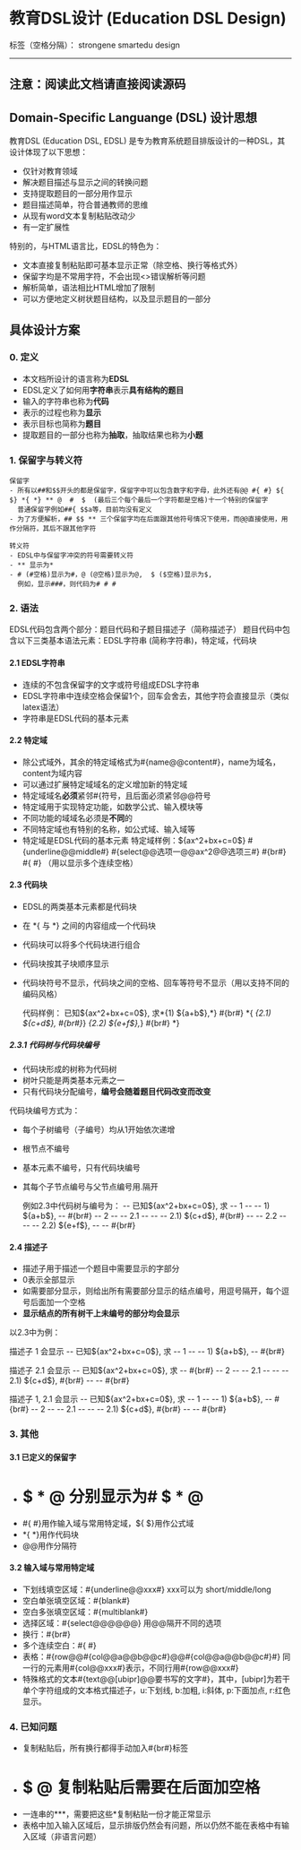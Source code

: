 ﻿# 教育DSL设计 (Education DSL Design)

标签（空格分隔）： strongene smartedu design

---

## 注意：阅读此文档请直接阅读**源码**
## Domain-Specific Languange (DSL) 设计思想
教育DSL (Education DSL, EDSL) 是专为教育系统题目排版设计的一种DSL，其设计体现了以下思想：

- 仅针对教育领域
- 解决题目描述与显示之间的转换问题
- 支持提取题目的一部分用作显示
- 题目描述简单，符合普通教师的思维
- 从现有word文本复制粘贴改动少
- 有一定扩展性

特别的，与HTML语言比，EDSL的特色为：

- 文本直接复制粘贴即可基本显示正常（除空格、换行等格式外）
- 保留字均是不常用字符，不会出现<>错误解析等问题
- 解析简单，语法相比HTML增加了限制
- 可以方便地定义树状题目结构，以及显示题目的一部分

## 具体设计方案
### 0. 定义
- 本文档所设计的语言称为**EDSL**
- EDSL定义了如何用**字符串**表示**具有结构的题目**
- 输入的字符串也称为**代码**
- 表示的过程也称为**显示**
- 表示目标也简称为**题目**
- 提取题目的一部分也称为**抽取**，抽取结果也称为**小题**

### 1. 保留字与转义符
    保留字
    - 所有以##和$$开头的都是保留字，保留字中可以包含数字和字母，此外还有@@ #{ #} ${ $} *{ *} ** @  #  $  (最后三个每个最后一个字符都是空格)十一个特别的保留字
      普通保留字例如##{ $$a等，目前均没有定义
    - 为了方便解析，## $$ ** 三个保留字均在后面跟其他符号情况下使用，而@@直接使用，用作分隔符，其后不跟其他字符
    
    转义符
    - EDSL中与保留字冲突的符号需要转义符
    - ** 显示为*
    - # (#空格)显示为#，@ (@空格)显示为@,  $ ($空格)显示为$, 
      例如，显示###，则代码为# # # 

### 2. 语法
EDSL代码包含两个部分：题目代码和子题目描述子（简称描述子）
题目代码中包含以下三类基本语法元素：EDSL字符串 (简称字符串)，特定域，代码块

#### 2.1 EDSL字符串
- 连续的不包含保留字的文字或符号组成EDSL字符串
- EDSL字符串中连续空格会保留1个，回车会舍去，其他字符会直接显示（类似latex语法）
- 字符串是EDSL代码的基本元素

#### 2.2 特定域
- 除公式域外，其余的特定域格式为#{name@@content#}，name为域名，content为域内容
- 可以通过扩展特定域域名的定义增加新的特定域
- 特定域域名**必须**紧邻#{符号，且后面必须紧邻@@符号
- 特定域用于实现特定功能，如数学公式、输入模块等
- 不同功能的域域名必须是**不同**的
- 不同特定域也有特别的名称，如公式域、输入域等
- 特定域是EDSL代码的基本元素
    特定域样例：${ax^2+bx+c=0$} #{underline@@middle#} #{select@@选项一@@ax^2@@选项三#} #{br#} #{   #} （用以显示多个连续空格）

#### 2.3 代码块
- EDSL的两类基本元素都是代码块
- 在 *{ 与 *} 之间的内容组成一个代码块
- 代码块可以将多个代码块进行组合
- 代码块按其子块顺序显示
- 代码块符号不显示，代码块之间的空格、回车等符号不显示（用以支持不同的编码风格）

    代码样例：
已知${ax^2+bx+c=0$}, 求*{1) ${a+b$},*} #{br#} 
*{
    *{2.1) ${c+d$}, #{br#}*}
    *{2.2) ${e+f$},*} #{br#}
*}

##### 2.3.1 代码树与代码块编号
- 代码块形成的树称为代码树
- 树叶只能是两类基本元素之一
- 只有代码块分配编号，**编号会随着题目代码改变而改变**

代码块编号方式为：

- 每个子树编号（子编号）均从1开始依次递增
- 根节点不编号
- 基本元素不编号，只有代码块编号
- 其每个子节点编号与父节点编号用.隔开

    例如2.3中代码树与编号为：
    -- 已知${ax^2+bx+c=0$}, 求
    -- 1
    -- -- 1) ${a+b$},
    -- #{br#} 
    -- 2
    -- -- 2.1
    -- -- -- 2.1) ${c+d$}, #{br#}
    -- -- 2.2
    -- -- -- 2.2) ${e+f$},
    -- -- #{br#}

#### 2.4 描述子
- 描述子用于描述一个题目中需要显示的字部分
- 0表示全部显示
- 如需要部分显示，则给出所有需要部分显示的结点编号，用逗号隔开，每个逗号后面加一个空格
- **显示结点的所有树干上未编号的部分均会显示**

以2.3中为例：

描述子 1 会显示
    -- 已知${ax^2+bx+c=0$}, 求
    -- 1
    -- -- 1) ${a+b$},
    -- #{br#} 
    
描述子 2.1 会显示
    -- 已知${ax^2+bx+c=0$}, 求
    -- #{br#} 
    -- 2
    -- -- 2.1
    -- -- -- 2.1) ${c+d$}, #{br#}
    -- -- #{br#}
    
描述子 1, 2.1 会显示
    -- 已知${ax^2+bx+c=0$}, 求
    -- 1
    -- -- 1) ${a+b$},
    -- #{br#} 
    -- 2
    -- -- 2.1
    -- -- -- 2.1) ${c+d$}, #{br#}
    -- -- #{br#}

### 3. 其他
#### 3.1 已定义的保留字
- #  $  *  @  分别显示为# $ * @
- #{ #}用作输入域与常用特定域，${ $}用作公式域
- *{ *}用作代码块
- @@用作分隔符

#### 3.2 输入域与常用特定域
- 下划线填空区域：#{underline@@xxx#}  xxx可以为 short/middle/long
- 空白单张填空区域：#{blank#}
- 空白多张填空区域：#{multiblank#}
- 选择区域：#{select@@@@@@} 用@@隔开不同的选项
- 换行：#{br#}
- 多个连续空白：#{   #}
- 表格：#{row@@#{col@@a@@b@@c#}@@#{col@@a@@b@@c#}#} 同一行的元素用#{col@@xxx#}表示，不同行用#{row@@xxx#}
- 特殊格式的文本#{text@@[ubipr]@@要书写的文字#}，其中，[ubipr]为若干单个字符组成的文本格式描述子，u:下划线, b:加粗, i:斜体, p:下面加点, r:红色显示。
    
### 4. 已知问题
- 复制粘贴后，所有换行都得手动加入#{br#}标签
- # $ @ 复制粘贴后需要在后面加空格
- 一连串的***，需要把这些*复制粘贴一份才能正常显示
- 表格中加入输入区域后，显示排版仍然会有问题，所以仍然不能在表格中有输入区域（非语言问题）

